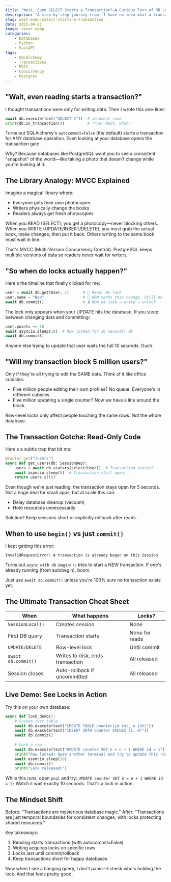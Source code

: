 ```yaml
---
title: "Wait, Even SELECT Starts a Transaction?—A Curious Tour of DB Locks, MVCC, and SQLAlchemy's 'Magic' Sessions"
description: "A step‑by‑step journey from 'I have no idea what a transaction really does' to 'I can reason about row‑level locks and auto‑begin like a pro,' using simple code, real‑life analogies, and plenty of aha‑moments."
slug: wait-even-select-starts-a-transaction
date: 2025-04-21
image: cover.webp
categories:
    - Databases
    - Python
    - FastAPI
tags:
    - SQLAlchemy
    - Transactions
    - MVCC
    - Concurrency
    - Postgres
---
```


## "Wait, even reading starts a transaction?"

I thought transactions were only for writing data. Then I wrote this one-liner:

```python
await db.execute(text("SELECT 1"))  # innocent read
print(db.in_transaction())          # True? Wait, what?
```

Turns out SQLAlchemy's `autocommit=False` (the default) starts a transaction for ANY database operation. Even looking at your database opens the transaction gate.

Why? Because databases like PostgreSQL want you to see a consistent "snapshot" of the world—like taking a photo that doesn't change while you're looking at it.

## The Library Analogy: MVCC Explained

Imagine a magical library where:

- Everyone gets their own photocopier
- Writers physically change the books
- Readers always get fresh photocopies

When you READ (SELECT), you get a photocopy—never blocking others.
When you WRITE (UPDATE/INSERT/DELETE), you must grab the actual book, make changes, then put it back. Others writing to the same book must wait in line.

That's MVCC (Multi-Version Concurrency Control). PostgreSQL keeps multiple versions of data so readers never wait for writers.

## "So when do locks actually happen?"

Here's the timeline that finally clicked for me:

```python
user = await db.get(User, 1)      # 👀 Read: No lock
user.name = "Neo"                 # 📝 ORM marks this change: Still no lock!
await db.commit()                 # 🔒 NOW we lock → write → unlock
```

The lock only appears when your UPDATE hits the database. If you sleep between changing data and committing:

```python
user.points += 10
await asyncio.sleep(10)  # Row locked for 10 seconds! 😱
await db.commit()
```

Anyone else trying to update that user waits the full 10 seconds. Ouch.

## "Will my transaction block 5 million users?"

Only if they're all trying to edit the SAME data. Think of it like office cubicles:

- Five million people editing their own profiles? No queue. Everyone's in different cubicles.
- Five million updating a single counter? Now we have a line around the block.

Row-level locks only affect people touching the same rows. Not the whole database.

## The Transaction Gotcha: Read-Only Code

Here's a subtle trap that bit me:

```python
@router.get("/users")
async def get_users(db: SessionDep):
    users = await db.scalars(select(User))  # Transaction starts!
    await asyncio.sleep(5)  # Transaction still open...
    return users.all()
```

Even though we're just reading, the transaction stays open for 5 seconds. Not a huge deal for small apps, but at scale this can:

- Delay database cleanup (vacuum)
- Hold resources unnecessarily

Solution? Keep sessions short or explicitly rollback after reads.

## When to use `begin()` vs just `commit()`

I kept getting this error:

```console
InvalidRequestError: A transaction is already begun on this Session
```

Turns out `async with db.begin():` tries to start a NEW transaction. If one's already running (from autobegin), boom.

Just use `await db.commit()` unless you're 100% sure no transaction exists yet.

## The Ultimate Transaction Cheat Sheet

| When | What happens | Locks? |
|------|-------------|--------|
| `SessionLocal()` | Creates session | None |
| First DB query | Transaction starts | None for reads |
| `UPDATE/DELETE` | Row-level lock | Until commit |
| `await db.commit()` | Writes to disk, ends transaction | All released |
| Session closes | Auto-rollback if uncommitted | All released |

## Live Demo: See Locks in Action

Try this on your own database:

```python
async def lock_demo():
    # Create test table
    await db.execute(text("CREATE TABLE counter(id int, n int)"))
    await db.execute(text("INSERT INTO counter VALUES (1, 0)"))
    await db.commit()
    
    # Lock a row
    await db.execute(text("UPDATE counter SET n = n + 1 WHERE id = 1"))
    print("Row locked! Open another terminal and try to update this row...")
    await asyncio.sleep(10)
    await db.commit()
    print("Lock released!")
```

While this runs, open `psql` and try: `UPDATE counter SET n = n + 1 WHERE id = 1;`
Watch it wait exactly 10 seconds. That's a lock in action.

## The Mindset Shift

Before: "Transactions are mysterious database magic."
After: "Transactions are just temporal boundaries for consistent changes, with locks protecting shared resources."

Key takeaways:

1. Reading starts transactions (with autocommit=False)
2. Writing acquires locks on specific rows
3. Locks last until commit/rollback
4. Keep transactions short for happy databases

Now when I see a hanging query, I don't panic—I check who's holding the lock. And that feels pretty good.
